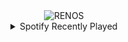 <div align="center">
<picture>
    <source media="(prefers-color-scheme: dark)" srcset="https://i.ibb.co/nNL8h2Rf/output-gif.gif">
    <source media="(prefers-color-scheme: light)" srcset="https://i.ibb.co/nNL8h2Rf/output-gif.gif">
    <img alt="RENOS" src="https://i.ibb.co/nNL8h2Rf/output-gif.gif">
</picture>
<details>
<summary>Spotify Recently Played</summary>
<img src="https://spotify-recently-played-readme.vercel.app/api?user=31d6d6zerc5ct6kck32na2ozsqf4&unique=1&width=400" alt="Spotify" />
</details>
</div>

<!-- Image deletion URL: https://ibb.co/W42pS9sF/5573fa8654dacc77119f72389bc37248 -->